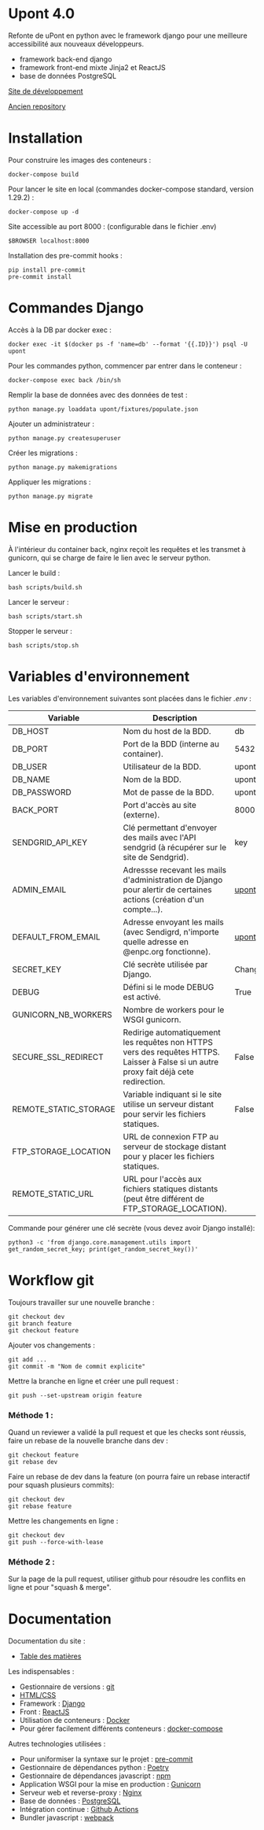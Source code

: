 # Upont 4.0

Refonte de uPont en python avec le framework django pour une meilleure accessibilité aux nouveaux développeurs.

* framework back-end django
* framework front-end mixte Jinja2 et ReactJS
* base de données PostgreSQL

[Site de développement](https://upont-dev.enpc.org)

[Ancien repository](https://github.com/KIClubinfo/upont/)

# Installation

Pour construire les images des conteneurs :
```
docker-compose build
```

Pour lancer le site en local (commandes docker-compose standard, version 1.29.2) :
```
docker-compose up -d
```

Site accessible au port 8000 : (configurable dans le fichier .env)
```
$BROWSER localhost:8000
```


Installation des pre-commit hooks :
```
pip install pre-commit
pre-commit install
```

# Commandes Django

Accès à la DB par docker exec :
```
docker exec -it $(docker ps -f 'name=db' --format '{{.ID}}') psql -U upont
```

Pour les commandes python, commencer par entrer dans le conteneur :
```
docker-compose exec back /bin/sh
```

Remplir la base de données avec des données de test :
```
python manage.py loaddata upont/fixtures/populate.json
```

Ajouter un administrateur :
```
python manage.py createsuperuser
```

Créer les migrations :
```
python manage.py makemigrations
```

Appliquer les migrations :
```
python manage.py migrate
```

# Mise en production

À l'intérieur du container back, nginx reçoit les requêtes et les transmet à gunicorn, qui se charge de faire le lien avec le serveur python.

Lancer le build :
```
bash scripts/build.sh
```

Lancer le serveur :
```
bash scripts/start.sh
```

Stopper le serveur :
```
bash scripts/stop.sh
```

# Variables d'environnement

Les variables d'environnement suivantes sont placées dans le fichier *.env* :

| Variable | Description | Dev | Prod |
| -------- | -------------|----- | ------|
| DB_HOST | Nom du host de la BDD. | db | db |
| DB_PORT | Port de la BDD (interne au container). | 5432 | 5432 |
| DB_USER | Utilisateur de la BDD. | upont | upont |
| DB_NAME | Nom de la BDD. | upont | upont |
| DB_PASSWORD | Mot de passe de la BDD. | upont | SECRET |
| BACK_PORT | Port d'accès au site (externe). | 8000 | **** |
| SENDGRID_API_KEY | Clé permettant d'envoyer des mails avec l'API sendgrid (à récupérer sur le site de Sendgrid). | key | SECRET |
| ADMIN_EMAIL | Adressse recevant les mails d'administration de Django pour alertir de certaines actions (création d'un compte...). | upont@enpc.org | Autre |
| DEFAULT_FROM_EMAIL | Adresse envoyant les mails (avec Sendigrd, n'importe quelle adresse en @enpc.org fonctionne). | upont@enpc.org | upont@enpc.org |
| SECRET_KEY | Clé secrète utilisée par Django. | ChangeThatPlease | SECRET |
| DEBUG | Défini si le mode DEBUG est activé. | True | False |
| GUNICORN_NB_WORKERS | Nombre de workers pour le WSGI gunicorn. |  | 10 |
| SECURE_SSL_REDIRECT | Redirige automatiquement les requêtes non HTTPS vers des requêtes HTTPS. Laisser à False si un autre proxy fait déjà cete redirection. | False | False |
| REMOTE_STATIC_STORAGE | Variable indiquant si le site utilise un serveur distant pour servir les fichiers statiques. | False | True |
| FTP_STORAGE_LOCATION | URL de connexion FTP au serveur de stockage distant pour y placer les fichiers statiques. | | ftp://\<user>:\<password>@\<host>:\<port> |
| REMOTE_STATIC_URL | URL pour l'accès aux fichiers statiques distants (peut être différent de FTP_STORAGE_LOCATION). | | https://upont.cdn.enpc.org |


Commande pour générer une clé secrète (vous devez avoir Django installé):

```
python3 -c 'from django.core.management.utils import get_random_secret_key; print(get_random_secret_key())'
```

# Workflow git

Toujours travailler sur une nouvelle branche :
```
git checkout dev
git branch feature
git checkout feature
```

Ajouter vos changements :
```
git add ...
git commit -m "Nom de commit explicite"
```

Mettre la branche en ligne et créer une pull request :
```
git push --set-upstream origin feature
```

### Méthode 1 :

Quand un reviewer a validé la pull request et que les checks sont réussis, faire un rebase de la nouvelle branche dans dev :
```
git checkout feature
git rebase dev
```

Faire un rebase de dev dans la feature (on pourra faire un rebase interactif pour squash plusieurs commits):
```
git checkout dev
git rebase feature
```

Mettre les changements en ligne :
```
git checkout dev
git push --force-with-lease
```

### Méthode 2 :

Sur la page de la pull request, utiliser github pour résoudre les conflits en ligne et pour "squash & merge".

# Documentation

Documentation du site :

* [Table des matières](docs/table_of_contents.md)

Les indispensables :

* Gestionnaire de versions : [git](https://doc.ubuntu-fr.org/git)
* [HTML/CSS](http://openclassrooms.com/courses/apprenez-a-creer-votre-site-web-avec-html5-et-css3)
* Framework : [Django](https://docs.djangoproject.com/en/3.2/)
* Front : [ReactJS](https://reactjs.org/docs/getting-started.html)
* Utilisation de conteneurs : [Docker](https://docs.docker.com/)
* Pour gérer facilement différents conteneurs : [docker-compose](https://docs.docker.com/compose/)

Autres technologies utilisées :

* Pour uniformiser la syntaxe sur le projet : [pre-commit](https://pre-commit.com/index.html)
* Gestionnaire de dépendances python : [Poetry](https://python-poetry.org/docs/)
* Gestionnaire de dépendances javascript : [npm](https://docs.npmjs.com/)
* Application WSGI pour la mise en production : [Gunicorn](https://docs.gunicorn.org/en/stable/)
* Serveur web et reverse-proxy : [Nginx](https://docs.nginx.com/)
* Base de données : [PostgreSQL](https://www.postgresql.org/docs/)
* Intégration continue : [Github Actions](https://docs.github.com/en/actions)
* Bundler javascript : [webpack](https://webpack.js.org/concepts/)
